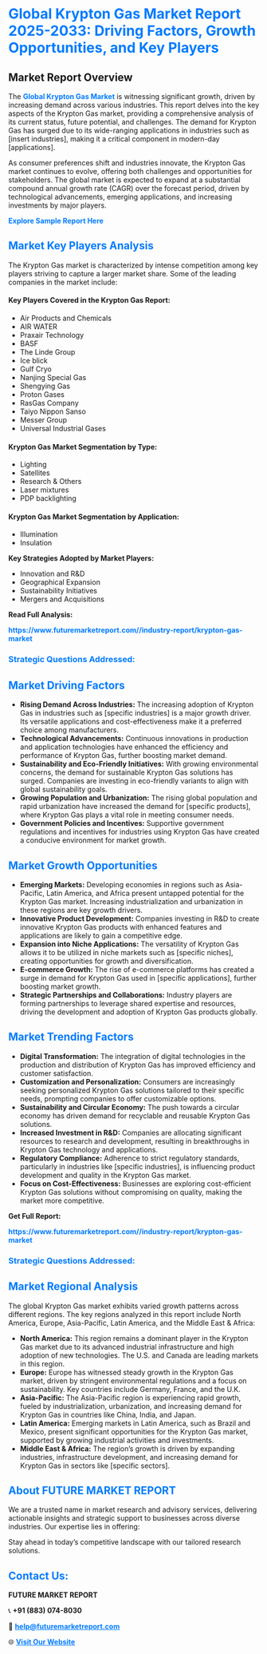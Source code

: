 <h1 style="color: #007BFF;">Global Krypton Gas Market Report 2025-2033: Driving Factors, Growth Opportunities, and Key Players</h1>

<section id="overview">
<h2>Market Report Overview</h2>
<p>The <a href="https://www.futuremarketreport.com//industry-report/krypton-gas-market" style="color: #007BFF; text-decoration: none;"><strong>Global Krypton Gas Market</strong></a> is witnessing significant growth, driven by increasing demand across various industries. This report delves into the key aspects of the Krypton Gas market, providing a comprehensive analysis of its current status, future potential, and challenges. The demand for Krypton Gas has surged due to its wide-ranging applications in industries such as [insert industries], making it a critical component in modern-day [applications].</p>
<p>As consumer preferences shift and industries innovate, the Krypton Gas market continues to evolve, offering both challenges and opportunities for stakeholders. The global market is expected to expand at a substantial compound annual growth rate (CAGR) over the forecast period, driven by technological advancements, emerging applications, and increasing investments by major players.</p>
</section>

<section id="overview">
<p><a href="https://www.futuremarketreport.com//request-sample/reportId=46646" style="color: #007BFF; text-decoration: none;"><strong>Explore Sample Report Here</strong></a></p>
</section>

<section id="key-players">
<h2 style="color: #007BFF;">Market Key Players Analysis</h2>
<p>The Krypton Gas market is characterized by intense competition among key players striving to capture a larger market share. Some of the leading companies in the market include:</p>
<h4>Key Players Covered in the Krypton Gas Report:</h4>
<ul><li>Air Products and Chemicals</li><li>AIR WATER</li><li>Praxair Technology</li><li>BASF</li><li>The Linde Group</li><li>Ice blick</li><li>Gulf Cryo</li><li>Nanjing Special Gas</li><li>Shengying Gas</li><li>Proton Gases</li><li>RasGas Company</li><li>Taiyo Nippon Sanso</li><li>Messer Group</li><li>Universal Industrial Gases</li></ul>
<h4>Krypton Gas Market Segmentation by Type:</h4>
<ul><li>Lighting</li><li>Satellites</li><li>Research &amp; Others</li><li>Laser mixtures</li><li>PDP backlighting</li></ul>

<h4>Krypton Gas Market Segmentation by Application:</h4>
<ul><li>Illumination</li><li>Insulation</li></ul>
<p><strong>Key Strategies Adopted by Market Players:</strong></p>
<ul>
<li>Innovation and R&D</li>
<li>Geographical Expansion</li>
<li>Sustainability Initiatives</li>
<li>Mergers and Acquisitions</li>
</ul>
</section>

<section>
<p><strong>Read Full Analysis: </strong></p><a href="https://www.futuremarketreport.com//industry-report/krypton-gas-market" style="color: #007BFF; text-decoration: none;"><strong>https://www.futuremarketreport.com//industry-report/krypton-gas-market</strong></a>
<h3 style="color: #007BFF;">Strategic Questions Addressed:</h3>
</section>

<section id="driving-factors">
<h2 style="color: #007BFF;">Market Driving Factors</h2>
<ul>
<li><strong>Rising Demand Across Industries:</strong> The increasing adoption of Krypton Gas in industries such as [specific industries] is a major growth driver. Its versatile applications and cost-effectiveness make it a preferred choice among manufacturers.</li>
<li><strong>Technological Advancements:</strong> Continuous innovations in production and application technologies have enhanced the efficiency and performance of Krypton Gas, further boosting market demand.</li>
<li><strong>Sustainability and Eco-Friendly Initiatives:</strong> With growing environmental concerns, the demand for sustainable Krypton Gas solutions has surged. Companies are investing in eco-friendly variants to align with global sustainability goals.</li>
<li><strong>Growing Population and Urbanization:</strong> The rising global population and rapid urbanization have increased the demand for [specific products], where Krypton Gas plays a vital role in meeting consumer needs.</li>
<li><strong>Government Policies and Incentives:</strong> Supportive government regulations and incentives for industries using Krypton Gas have created a conducive environment for market growth.</li>
</ul>
</section>

<section id="growth-opportunities">
<h2 style="color: #007BFF;">Market Growth Opportunities</h2>
<ul>
<li><strong>Emerging Markets:</strong> Developing economies in regions such as Asia-Pacific, Latin America, and Africa present untapped potential for the Krypton Gas market. Increasing industrialization and urbanization in these regions are key growth drivers.</li>
<li><strong>Innovative Product Development:</strong> Companies investing in R&D to create innovative Krypton Gas products with enhanced features and applications are likely to gain a competitive edge.</li>
<li><strong>Expansion into Niche Applications:</strong> The versatility of Krypton Gas allows it to be utilized in niche markets such as [specific niches], creating opportunities for growth and diversification.</li>
<li><strong>E-commerce Growth:</strong> The rise of e-commerce platforms has created a surge in demand for Krypton Gas used in [specific applications], further boosting market growth.</li>
<li><strong>Strategic Partnerships and Collaborations:</strong> Industry players are forming partnerships to leverage shared expertise and resources, driving the development and adoption of Krypton Gas products globally.</li>
</ul>
</section>

<section id="trending-factors">
<h2 style="color: #007BFF;">Market Trending Factors</h2>
<ul>
<li><strong>Digital Transformation:</strong> The integration of digital technologies in the production and distribution of Krypton Gas has improved efficiency and customer satisfaction.</li>
<li><strong>Customization and Personalization:</strong> Consumers are increasingly seeking personalized Krypton Gas solutions tailored to their specific needs, prompting companies to offer customizable options.</li>
<li><strong>Sustainability and Circular Economy:</strong> The push towards a circular economy has driven demand for recyclable and reusable Krypton Gas solutions.</li>
<li><strong>Increased Investment in R&D:</strong> Companies are allocating significant resources to research and development, resulting in breakthroughs in Krypton Gas technology and applications.</li>
<li><strong>Regulatory Compliance:</strong> Adherence to strict regulatory standards, particularly in industries like [specific industries], is influencing product development and quality in the Krypton Gas market.</li>
<li><strong>Focus on Cost-Effectiveness:</strong> Businesses are exploring cost-efficient Krypton Gas solutions without compromising on quality, making the market more competitive.</li>
</ul>
</section>

<section>
<p><strong>Get Full Report: </strong></p><a href="https://www.futuremarketreport.com//industry-report/krypton-gas-market" style="color: #007BFF; text-decoration: none;"><strong>https://www.futuremarketreport.com//industry-report/krypton-gas-market</strong></a>
<h3 style="color: #007BFF;">Strategic Questions Addressed:</h3>
</section>


<section id="regional-analysis">
<h2 style="color: #007BFF;">Market Regional Analysis</h2>
<p>The global Krypton Gas market exhibits varied growth patterns across different regions. The key regions analyzed in this report include North America, Europe, Asia-Pacific, Latin America, and the Middle East & Africa:</p>
<ul>
<li><strong>North America:</strong> This region remains a dominant player in the Krypton Gas market due to its advanced industrial infrastructure and high adoption of new technologies. The U.S. and Canada are leading markets in this region.</li>
<li><strong>Europe:</strong> Europe has witnessed steady growth in the Krypton Gas market, driven by stringent environmental regulations and a focus on sustainability. Key countries include Germany, France, and the U.K.</li>
<li><strong>Asia-Pacific:</strong> The Asia-Pacific region is experiencing rapid growth, fueled by industrialization, urbanization, and increasing demand for Krypton Gas in countries like China, India, and Japan.</li>
<li><strong>Latin America:</strong> Emerging markets in Latin America, such as Brazil and Mexico, present significant opportunities for the Krypton Gas market, supported by growing industrial activities and investments.</li>
<li><strong>Middle East & Africa:</strong> The region’s growth is driven by expanding industries, infrastructure development, and increasing demand for Krypton Gas in sectors like [specific sectors].</li>
</ul>
</section>

<footer>
<h2 style="color: #007BFF;">About FUTURE MARKET REPORT</h2>
<p>We are a trusted name in market research and advisory services, delivering actionable insights and strategic support to businesses across diverse industries. Our expertise lies in offering:</p>

<p>Stay ahead in today’s competitive landscape with our tailored research solutions.</p>

<h2 style="color: #007BFF;">Contact Us:</h2>
<p><strong>FUTURE MARKET REPORT</strong></p>
<p>📞 <strong>+91 (883) 074-8030</strong></p>
<p>📧 <strong><a href="mailto:help@futuremarketreport.com" style="color: #007BFF;">help@futuremarketreport.com</a></strong></p>
<p>🌐 <strong><a href="https://www.futuremarketreport.com/" style="color: #007BFF;">Visit Our Website</a></strong></p>
</footer>